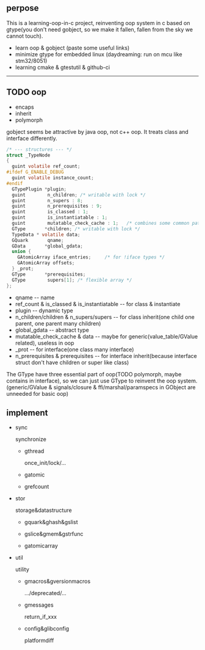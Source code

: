
## perpose

This is a learning-oop-in-c project, reinventing oop system in c based on gtype(you don't need gobject, so we make it fallen, fallen from the sky we cannot touch).

- learn oop & gobject (paste some useful links)
- minimize gtype for embedded linux (daydreaming: run on mcu like stm32/8051) 
- learning cmake & gtestutil & github-ci

---

## TODO oop
- encaps
- inherit
- polymorph

gobject seems be attractive by java oop, not c++ oop. It treats class and interface differently. 

``` c
/* --- structures --- */
struct _TypeNode
{
  guint volatile ref_count;
#ifdef G_ENABLE_DEBUG
  guint volatile instance_count;
#endif
  GTypePlugin *plugin;
  guint        n_children; /* writable with lock */
  guint        n_supers : 8;
  guint        n_prerequisites : 9;
  guint        is_classed : 1;
  guint        is_instantiatable : 1;
  guint        mutatable_check_cache : 1;	/* combines some common path checks */
  GType       *children; /* writable with lock */
  TypeData * volatile data;
  GQuark       qname;
  GData       *global_gdata;
  union {
    GAtomicArray iface_entries;		/* for !iface types */
    GAtomicArray offsets;
  } _prot;
  GType       *prerequisites;
  GType        supers[1]; /* flexible array */
};
```
- qname -- name
- ref_count & is_classed & is_instantiatable -- for class & instantiate
- plugin -- dynamic type
- n_children/children & n_supers/supers -- for class inherit(one child one parent, one parent many children)
- global_gdata -- abstract type
- mutatable_check_cache & data -- maybe for generic(value_table/GValue related), useless in oop
- _prot -- for interface(one class many interface)
- n_prerequisites & prerequisites -- for interface inherit(because interface struct don't have children or super like class)

The GType have three essential part of oop(TODO polymorph, maybe contains in interface), so we can just use GType to reinvent the oop system.
(generic/GValue & signals/closure & ffi/marshal/paramspecs in GObject are unneeded for basic oop)

## implement

- sync

  synchronize

  - gthread

    once_init/lock/...
  
  - gatomic

  - grefcount

- stor

  storage&datastructure

  - gquark&ghash&gslist

  - gslice&gmem&gstrfunc

  - gatomicarray

- util

  utility

  - gmacros&gversionmacros

    .../deprecated/...
  
  - gmessages

    return_if_xxx
  
  - config&glibconfig

    platformdiff

